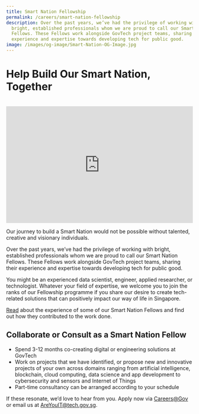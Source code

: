 ```yaml
---
title: Smart Nation Fellowship
permalink: /careers/smart-nation-fellowship
description: Over the past years, we’ve had the privilege of working with
  bright, established professionals whom we are proud to call our Smart Nation
  Fellows. These Fellows work alongside GovTech project teams, sharing their
  experience and expertise towards developing tech for public good.
image: /images/og-image/Smart-Nation-OG-Image.jpg
---
```


# Help Build Our Smart Nation, Together
<br>

<iframe width="100%" height="315" src="https://www.youtube.com/embed/ThfGBUqwzyA" frameborder="0" allow="accelerometer; autoplay; clipboard-write; encrypted-media; gyroscope; picture-in-picture" allowfullscreen></iframe>

Our journey to build a Smart Nation would not be possible without talented, creative and visionary individuals. 

Over the past years, we’ve had the privilege of working with bright, established professionals whom we are proud to call our Smart Nation Fellows. These Fellows work alongside GovTech project teams, sharing their experience and expertise towards developing tech for public good. 

You might be an experienced data scientist, engineer, applied researcher, or technologist.  Whatever your field of expertise, we welcome you to join the ranks of our Fellowship programme if you share our desire to create tech-related solutions that can positively impact our way of life in Singapore. 

[Read](https://www.tech.gov.sg/careers/smart-nation-fellowship-programme/#paul-piong) about the experience of some of our Smart Nation Fellows and find out how they contributed to the work done. 

## Collaborate or Consult as a Smart Nation Fellow

* Spend 3-12 months co-creating digital or engineering solutions at GovTech 
* Work on projects that we have identified, or propose new and innovative projects of your own across domains ranging from artificial intelligence, blockchain, cloud computing, data science and app development to cybersecurity and sensors and Internet of Things
* Part-time consultancy can be arranged according to your schedule

If these resonate, we’d love to hear from you. Apply now via [Careers@Gov](https://sggovterp.wd102.myworkdayjobs.com/en-US/PublicServiceCareers/job/Mapletree-Business-City-Block-10-Level-10/Smart-Nation-Fellowship-Programme_JR-10000000710) or email us at AreYouIT@tech.gov.sg.